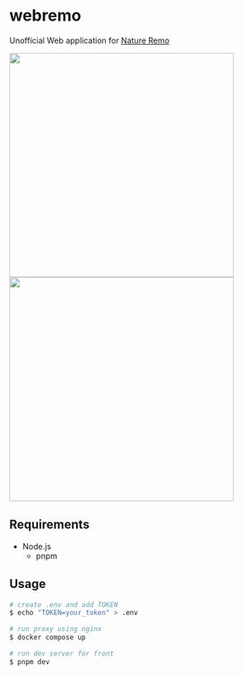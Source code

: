 # webremo
Unofficial Web application for [Nature Remo](https://nature.global/nature-remo/)

<p float="left">
  <img src="https://i.gyazo.com/fa171be89288ff94c82d1c5cba58abf8.png" width="400" />
  <img src="https://i.gyazo.com/ca229dc415ac52410d2d69ef6da83b02.png" width="400" /> 
</p>

## Requirements
- Node.js
  - pnpm

## Usage

```sh
# create .env and add TOKEN
$ echo "TOKEN=your_token" > .env

# run proxy using nginx
$ docker compose up

# run dev server for front
$ pnpm dev
```
